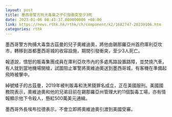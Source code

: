```yaml
---
layout: post
title: 墨西哥警方拘大毒梟之子引發衝突至少3死
date: 2023-01-06 08:43:37.000000000 +08:00
link: https://news.rthk.hk/rthk/ch/component/k2/1682747-20230106.htm
categories: rthk
---
```


墨西哥警方拘捕大毒梟古茲曼的兒子奧維迪奧，將他由錫那羅亞州首府庫利亞坎市，轉移到首都墨西哥城的收容設施，期間引發衝突，至少3人死亡。

報道說，憤怒的販毒集團成員在庫利亞坎市內的多處馬路設置路障，並焚燒汽車，有人就到當地機場開槍，試圖阻止軍警將奧維迪奧送到墨西哥城，有客機在準備起飛時被擊中。

綽號矮子的古茲曼，2019年被判販毒和洗黑錢罪名成立，正在美國服刑。美國國務院表示，奧維迪奧和他的兄弟目前在錫那羅亞州管理大約11個製毒工場，亦有情報顯示他下令殺人，懸紅500萬美元通緝。

墨西哥外長埃布拉德表示，不會立即將奧維迪奧引渡到美國受審。
